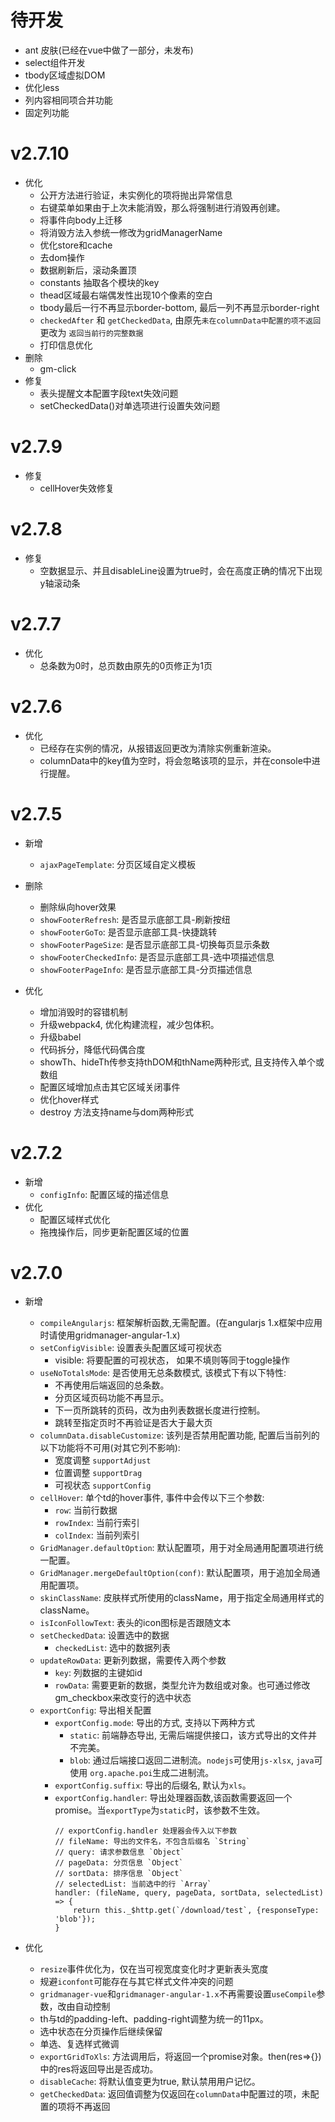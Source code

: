 # 待开发
- ant 皮肤(已经在vue中做了一部分，未发布)
- select组件开发
- tbody区域虚拟DOM
- 优化less
- 列内容相同项合并功能
- 固定列功能
# v2.7.10
- 优化
    - 公开方法进行验证，未实例化的项将抛出异常信息
    - 右键菜单如果由于上次未能消毁，那么将强制进行消毁再创建。
    - 将事件向body上迁移
    - 将消毁方法入参统一修改为gridManagerName
    - 优化store和cache
    - 去dom操作
    - 数据刷新后，滚动条置顶
    - constants 抽取各个模块的key
    - thead区域最右端偶发性出现10个像素的空白
    - tbody最后一行不再显示border-bottom, 最后一列不再显示border-right
    - `checkedAfter` 和 `getCheckedData`, 由原先`未在columnData中配置的项不返回` 更改为 `返回当前行的完整数据`
    - 打印信息优化
- 删除
    - gm-click
- 修复
    - 表头提醒文本配置字段text失效问题
    - setCheckedData()对单选项进行设置失效问题

# v2.7.9
- 修复
    - cellHover失效修复

# v2.7.8
- 修复
    - 空数据显示、并且disableLine设置为true时，会在高度正确的情况下出现y轴滚动条

# v2.7.7
- 优化
    - 总条数为0时，总页数由原先的0页修正为1页

# v2.7.6
- 优化
    - 已经存在实例的情况，从报错返回更改为清除实例重新渲染。
    - columnData中的key值为空时，将会忽略该项的显示，并在console中进行提醒。

# v2.7.5
- 新增
    - `ajaxPageTemplate`: 分页区域自定义模板
- 删除
    - 删除纵向hover效果
    - `showFooterRefresh`: 是否显示底部工具-刷新按纽
    - `showFooterGoTo`: 是否显示底部工具-快捷跳转
    - `showFooterPageSize`: 是否显示底部工具-切换每页显示条数
    - `showFooterCheckedInfo`: 是否显示底部工具-选中项描述信息
    - `showFooterPageInfo`: 是否显示底部工具-分页描述信息

- 优化
    - 增加消毁时的容错机制
    - 升级webpack4, 优化构建流程，减少包体积。
    - 升级babel
    - 代码拆分，降低代码偶合度
    - showTh、hideTh传参支持thDOM和thName两种形式, 且支持传入单个或数组
    - 配置区域增加点击其它区域关闭事件
    - 优化hover样式
    - destroy 方法支持name与dom两种形式

# v2.7.2
- 新增
    - `configInfo`: 配置区域的描述信息
- 优化
    - 配置区域样式优化
    - 拖拽操作后，同步更新配置区域的位置

# v2.7.0
- 新增
    - `compileAngularjs`: 框架解析函数,无需配置。(在angularjs 1.x框架中应用时请使用gridmanager-angular-1.x)
    - `setConfigVisible`: 设置表头配置区域可视状态
        - visible: 将要配置的可视状态， 如果不填则等同于toggle操作
    - `useNoTotalsMode`: 是否使用无总条数模式, 该模式下有以下特性:
       - 不再使用后端返回的总条数。
       - 分页区域页码功能不再显示。
       - 下一页所跳转的页码，改为由列表数据长度进行控制。
       - 跳转至指定页时不再验证是否大于最大页
    - `columnData.disableCustomize`: 该列是否禁用配置功能, 配置后当前列的以下功能将不可用(对其它列不影响):
        - 宽度调整 `supportAdjust`
        - 位置调整 `supportDrag`
        - 可视状态 `supportConfig`
    - `cellHover`: 单个td的hover事件, 事件中会传以下三个参数:
        - `row`: 当前行数据
        - `rowIndex`: 当前行索引
        - `colIndex`: 当前列索引
    - `GridManager.defaultOption`: 默认配置项，用于对全局通用配置项进行统一配置。
    - `GridManager.mergeDefaultOption(conf)`: 默认配置项，用于追加全局通用配置项。
    - `skinClassName`: 皮肤样式所使用的className，用于指定全局通用样式的className。
    - `isIconFollowText`: 表头的icon图标是否跟随文本
    - `setCheckedData`: 设置选中的数据
        - `checkedList`: 选中的数据列表
    - `updateRowData`: 更新列数据，需要传入两个参数
        - `key`: 列数据的主键如id
        - `rowData`: 需要更新的数据，类型允许为数组或对象。也可通过修改gm_checkbox来改变行的选中状态
    - `exportConfig`: 导出相关配置
        - `exportConfig.mode`: 导出的方式, 支持以下两种方式
            - `static`: 前端静态导出, 无需后端提供接口，该方式导出的文件并不完美。
            - `blob`: 通过后端接口返回二进制流。`nodejs`可使用`js-xlsx`, `java`可使用 `org.apache.poi`生成二进制流。
        - `exportConfig.suffix`: 导出的后缀名, 默认为`xls`。
        - `exportConfig.handler`: 导出处理器函数,该函数需要返回一个promise。当`exportType`为`static`时，该参数不生效。
            ```
            // exportConfig.handler 处理器会传入以下参数
            // fileName: 导出的文件名，不包含后缀名 `String`
            // query: 请求参数信息 `Object`
            // pageData: 分页信息 `Object`
            // sortData: 排序信息 `Object`
            // selectedList: 当前选中的行 `Array`
            handler: (fileName, query, pageData, sortData, selectedList) => {
                return this._$http.get(`/download/test`, {responseType: 'blob'});
            }
            ```

- 优化
    - `resize`事件优化为，仅在当可视宽度变化时才更新表头宽度
    - 规避`iconfont`可能存在与其它样式文件冲突的问题
    - `gridmanager-vue`和`gridmanager-angular-1.x`不再需要设置`useCompile`参数，改由自动控制
    - th与td的padding-left、padding-right调整为统一的11px。
    - 选中状态在分页操作后继续保留
    - 单选、复选样式微调
    - `exportGridToXls`: 方法调用后，将返回一个promise对象。then(res=>{})中的res将返回导出是否成功。
    - `disableCache`: 将默认值变更为true, 默认禁用用户记忆。
    - `getCheckedData`: 返回值调整为仅返回在`columnData`中配置过的项，未配置的项将不再返回

